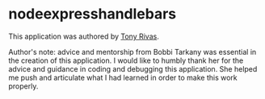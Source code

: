 # nodeexpresshandlebars

This application was authored by [Tony Rivas](https://cynesthete.github.io).

Author's note: advice and mentorship from Bobbi Tarkany was essential in the creation of this application. I would like to humbly thank her for the advice and guidance in coding and debugging this application. She helped me push and articulate what I had learned in order to make this work properly.